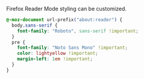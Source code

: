 Firefox Reader Mode styling can be customized.

```css
@-moz-document url-prefix("about:reader") {
  body.sans-serif {
    font-family: "Roboto", sans-serif !important;
  }
  pre {
    font-family: "Noto Sans Mono" !important;
    color: lightyellow !important;
    margin-left: 1em !important;
  }
}
```